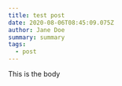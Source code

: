 ```yaml
---
title: test post
date: 2020-08-06T08:45:09.075Z
author: Jane Doe
summary: summary
tags:
  - post
---
```

This is the body